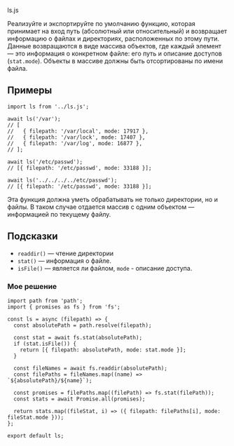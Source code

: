 ls.js

Реализуйте и экспортируйте по умолчанию функцию, которая принимает на вход путь (абсолютный или относительный) и возвращает информацию о файлах и директориях, расположенных по этому пути. Данные возвращаются в виде массива объектов, где каждый элемент — это информация о конкретном файле: его путь и описание доступов (`stat.mode`). Объекты в массиве должны быть отсортированы по имени файла.

## Примеры
```
import ls from '../ls.js';

await ls('/var');
// [
//   { filepath: '/var/local', mode: 17917 },
//   { filepath: '/var/lock', mode: 17407 },
//   { filepath: '/var/log', mode: 16877 },
// ];

await ls('/etc/passwd');
// [{ filepath: '/etc/passwd', mode: 33188 }];

await ls('../../../../etc/passwd');
// [{ filepath: '/etc/passwd', mode: 33188 }];
```

Эта функция должна уметь обрабатывать не только директории, но и файлы. В таком случае отдается массив с одним объектом — информацией по текущему файлу.

## Подсказки

* `readdir()` — чтение директории
* `stat()` — информация о файле.
* `isFile()` — является ли файлом, `mode` - описание доступа.


### Мое решение
```
import path from 'path';
import { promises as fs } from 'fs';

const ls = async (filepath) => {
  const absolutePath = path.resolve(filepath);

  const stat = await fs.stat(absolutePath);
  if (stat.isFile()) {
    return [{ filepath: absolutePath, mode: stat.mode }];
  }

  const fileNames = await fs.readdir(absolutePath);
  const filePaths = fileNames.map((name) => `${absolutePath}/${name}`);

  const promises = filePaths.map((filePath) => fs.stat(filePath));
  const stats = await Promise.all(promises);

  return stats.map((fileStat, i) => ({ filepath: filePaths[i], mode: fileStat.mode }));
};

export default ls;
```
